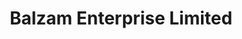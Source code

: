 ---
title: "Balzam Enterprise Limited"
url: /accra/balzam-enterprise-limited/
shop: Gemüse & Obst
---